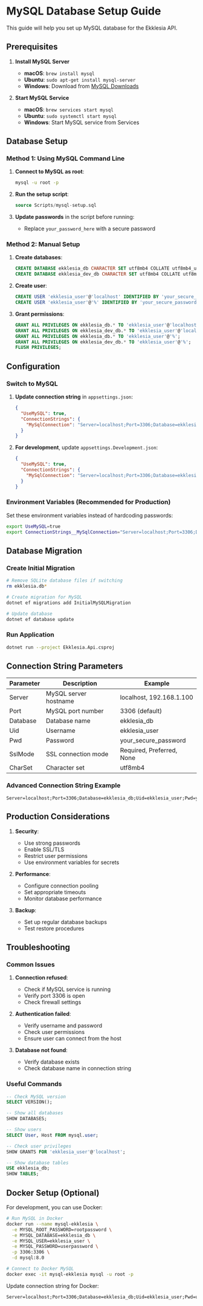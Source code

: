 # MySQL Database Setup Guide

This guide will help you set up MySQL database for the Ekklesia API.

## Prerequisites

1. **Install MySQL Server**
   - **macOS**: `brew install mysql`
   - **Ubuntu**: `sudo apt-get install mysql-server`
   - **Windows**: Download from [MySQL Downloads](https://dev.mysql.com/downloads/mysql/)

2. **Start MySQL Service**
   - **macOS**: `brew services start mysql`
   - **Ubuntu**: `sudo systemctl start mysql`
   - **Windows**: Start MySQL service from Services

## Database Setup

### Method 1: Using MySQL Command Line

1. **Connect to MySQL as root**:
   ```bash
   mysql -u root -p
   ```

2. **Run the setup script**:
   ```sql
   source Scripts/mysql-setup.sql
   ```

3. **Update passwords** in the script before running:
   - Replace `your_password_here` with a secure password

### Method 2: Manual Setup

1. **Create databases**:
   ```sql
   CREATE DATABASE ekklesia_db CHARACTER SET utf8mb4 COLLATE utf8mb4_unicode_ci;
   CREATE DATABASE ekklesia_dev_db CHARACTER SET utf8mb4 COLLATE utf8mb4_unicode_ci;
   ```

2. **Create user**:
   ```sql
   CREATE USER 'ekklesia_user'@'localhost' IDENTIFIED BY 'your_secure_password';
   CREATE USER 'ekklesia_user'@'%' IDENTIFIED BY 'your_secure_password';
   ```

3. **Grant permissions**:
   ```sql
   GRANT ALL PRIVILEGES ON ekklesia_db.* TO 'ekklesia_user'@'localhost';
   GRANT ALL PRIVILEGES ON ekklesia_dev_db.* TO 'ekklesia_user'@'localhost';
   GRANT ALL PRIVILEGES ON ekklesia_db.* TO 'ekklesia_user'@'%';
   GRANT ALL PRIVILEGES ON ekklesia_dev_db.* TO 'ekklesia_user'@'%';
   FLUSH PRIVILEGES;
   ```

## Configuration

### Switch to MySQL

1. **Update connection string** in `appsettings.json`:
   ```json
   {
     "UseMySQL": true,
     "ConnectionStrings": {
       "MySqlConnection": "Server=localhost;Port=3306;Database=ekklesia_db;Uid=ekklesia_user;Pwd=your_secure_password;"
     }
   }
   ```

2. **For development**, update `appsettings.Development.json`:
   ```json
   {
     "UseMySQL": true,
     "ConnectionStrings": {
       "MySqlConnection": "Server=localhost;Port=3306;Database=ekklesia_dev_db;Uid=ekklesia_user;Pwd=your_secure_password;"
     }
   }
   ```

### Environment Variables (Recommended for Production)

Set these environment variables instead of hardcoding passwords:

```bash
export UseMySQL=true
export ConnectionStrings__MySqlConnection="Server=localhost;Port=3306;Database=ekklesia_db;Uid=ekklesia_user;Pwd=your_secure_password;"
```

## Database Migration

### Create Initial Migration

```bash
# Remove SQLite database files if switching
rm ekklesia.db*

# Create migration for MySQL
dotnet ef migrations add InitialMySQLMigration

# Update database
dotnet ef database update
```

### Run Application

```bash
dotnet run --project Ekklesia.Api.csproj
```

## Connection String Parameters

| Parameter | Description | Example |
|-----------|-------------|---------|
| Server | MySQL server hostname | localhost, 192.168.1.100 |
| Port | MySQL port number | 3306 (default) |
| Database | Database name | ekklesia_db |
| Uid | Username | ekklesia_user |
| Pwd | Password | your_secure_password |
| SslMode | SSL connection mode | Required, Preferred, None |
| CharSet | Character set | utf8mb4 |

### Advanced Connection String Example

```
Server=localhost;Port=3306;Database=ekklesia_db;Uid=ekklesia_user;Pwd=your_password;SslMode=Required;CharSet=utf8mb4;AllowUserVariables=true;UseAffectedRows=false;
```

## Production Considerations

1. **Security**:
   - Use strong passwords
   - Enable SSL/TLS
   - Restrict user permissions
   - Use environment variables for secrets

2. **Performance**:
   - Configure connection pooling
   - Set appropriate timeouts
   - Monitor database performance

3. **Backup**:
   - Set up regular database backups
   - Test restore procedures

## Troubleshooting

### Common Issues

1. **Connection refused**:
   - Check if MySQL service is running
   - Verify port 3306 is open
   - Check firewall settings

2. **Authentication failed**:
   - Verify username and password
   - Check user permissions
   - Ensure user can connect from the host

3. **Database not found**:
   - Verify database exists
   - Check database name in connection string

### Useful Commands

```sql
-- Check MySQL version
SELECT VERSION();

-- Show all databases
SHOW DATABASES;

-- Show users
SELECT User, Host FROM mysql.user;

-- Check user privileges
SHOW GRANTS FOR 'ekklesia_user'@'localhost';

-- Show database tables
USE ekklesia_db;
SHOW TABLES;
```

## Docker Setup (Optional)

For development, you can use Docker:

```bash
# Run MySQL in Docker
docker run --name mysql-ekklesia \
  -e MYSQL_ROOT_PASSWORD=rootpassword \
  -e MYSQL_DATABASE=ekklesia_db \
  -e MYSQL_USER=ekklesia_user \
  -e MYSQL_PASSWORD=userpassword \
  -p 3306:3306 \
  -d mysql:8.0

# Connect to Docker MySQL
docker exec -it mysql-ekklesia mysql -u root -p
```

Update connection string for Docker:
```
Server=localhost;Port=3306;Database=ekklesia_db;Uid=ekklesia_user;Pwd=userpassword;
```